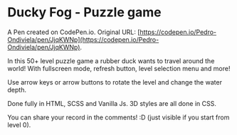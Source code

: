 # Ducky Fog - Puzzle game

A Pen created on CodePen.io. Original URL: [https://codepen.io/Pedro-Ondiviela/pen/JjqKWNp](https://codepen.io/Pedro-Ondiviela/pen/JjqKWNp).

In this 50+ level puzzle game a rubber duck wants to travel around the world! With fullscreen mode, refresh button, level selection menu and more!

Use arrow keys or arrow buttons to rotate the level and change the water depth. 

Done fully in HTML, SCSS and Vanilla Js. 3D styles are all done in CSS.

You can share your record in the comments! :D (just visible if you start from level 0).